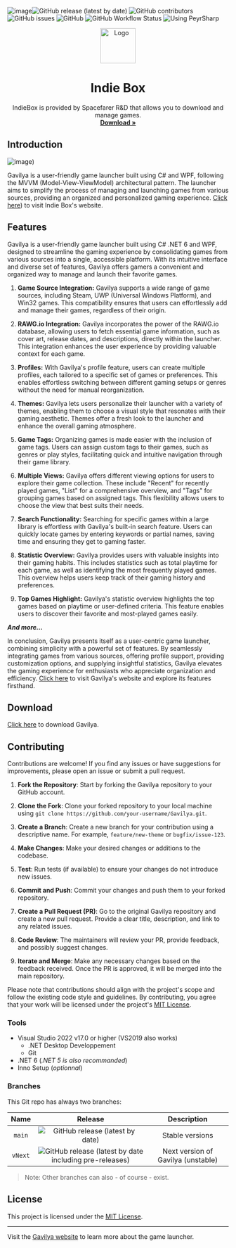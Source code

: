 ![image](https://github.com/spacefarergames/IndieBox/assets/106384425/8df035cc-f6bc-4ee8-a9f6-6ff65311cece)![GitHub release (latest by date)](https://img.shields.io/github/v/release/Leo-Corporation/Gavilya)
![GitHub contributors](https://img.shields.io/github/contributors/Leo-Corporation/Gavilya)
![GitHub issues](https://img.shields.io/github/issues/Leo-Corporation/Gavilya)
![GitHub](https://img.shields.io/github/license/Leo-Corporation/Gavilya)
![GitHub Workflow Status](https://img.shields.io/github/actions/workflow/status/Leo-Corporation/Gavilya/dotnet-desktop.yml?branch=main)
![Using PeyrSharp](https://img.shields.io/badge/using-PeyrSharp-DD00FF?logo=nuget)
<br />
<p align="center">
  <a href="https://spacefarergames.com/indiebox">
    <img src="https://u93e46.n3cdn1.secureserver.net/wp-content/uploads/2024/01/designnew.png" alt="Logo" width="80" height="80">
  </a>

  <h1 align="center">Indie Box</h3>

  <p align="center">
    IndieBox is provided by Spacefarer R&D that allows you to download and manage games.
    <br />
    <a href="https://bit.ly/Gavilya"><strong>Download »</strong></a>
    <br />
  </p>
</p>

## Introduction
![image](https://u93e46.n3cdn1.secureserver.net/wp-content/uploads/2024/01/IndieBoxBlurb-1024x381.png))


Gavilya is a user-friendly game launcher built using C# and WPF, following the MVVM (Model-View-ViewModel) architectural pattern. The launcher aims to simplify the process of managing and launching games from various sources, providing an organized and personalized gaming experience.
[Click here](https://spacefarergames.com/indiebox/)) to visit Indie Box's website.

## Features

Gavilya is a user-friendly game launcher built using C# .NET 6 and WPF, designed to streamline the gaming experience by consolidating games from various sources into a single, accessible platform. With its intuitive interface and diverse set of features, Gavilya offers gamers a convenient and organized way to manage and launch their favorite games.

1. **Game Source Integration:**
   Gavilya supports a wide range of game sources, including Steam, UWP (Universal Windows Platform), and Win32 games. This compatibility ensures that users can effortlessly add and manage their games, regardless of their origin.

2. **RAWG.io Integration:**
   Gavilya incorporates the power of the RAWG.io database, allowing users to fetch essential game information, such as cover art, release dates, and descriptions, directly within the launcher. This integration enhances the user experience by providing valuable context for each game.

3. **Profiles:**
   With Gavilya's profile feature, users can create multiple profiles, each tailored to a specific set of games or preferences. This enables effortless switching between different gaming setups or genres without the need for manual reorganization.

4. **Themes:**
   Gavilya lets users personalize their launcher with a variety of themes, enabling them to choose a visual style that resonates with their gaming aesthetic. Themes offer a fresh look to the launcher and enhance the overall gaming atmosphere.

5. **Game Tags:**
   Organizing games is made easier with the inclusion of game tags. Users can assign custom tags to their games, such as genres or play styles, facilitating quick and intuitive navigation through their game library.

6. **Multiple Views:**
   Gavilya offers different viewing options for users to explore their game collection. These include "Recent" for recently played games, "List" for a comprehensive overview, and "Tags" for grouping games based on assigned tags. This flexibility allows users to choose the view that best suits their needs.

7. **Search Functionality:**
   Searching for specific games within a large library is effortless with Gavilya's built-in search feature. Users can quickly locate games by entering keywords or partial names, saving time and ensuring they get to gaming faster.

8. **Statistic Overview:**
   Gavilya provides users with valuable insights into their gaming habits. This includes statistics such as total playtime for each game, as well as identifying the most frequently played games. This overview helps users keep track of their gaming history and preferences.

9. **Top Games Highlight:**
   Gavilya's statistic overview highlights the top games based on playtime or user-defined criteria. This feature enables users to discover their favorite and most-played games easily.
   
**_And more..._**

In conclusion, Gavilya presents itself as a user-centric game launcher, combining simplicity with a powerful set of features. By seamlessly integrating games from various sources, offering profile support, providing customization options, and supplying insightful statistics, Gavilya elevates the gaming experience for enthusiasts who appreciate organization and efficiency. [Click here](https://gavilya.leocorporation.dev) to visit Gavilya's website and explore its features firsthand.

## Download
[Click here](https://bit.ly/Gavilya) to download Gavilya.

## Contributing
Contributions are welcome! If you find any issues or have suggestions for improvements, please open an issue or submit a pull request.

1. **Fork the Repository**: Start by forking the Gavilya repository to your GitHub account.

2. **Clone the Fork**: Clone your forked repository to your local machine using `git clone https://github.com/your-username/Gavilya.git`.

3. **Create a Branch**: Create a new branch for your contribution using a descriptive name. For example, `feature/new-theme` or `bugfix/issue-123`.

4. **Make Changes**: Make your desired changes or additions to the codebase.

5. **Test**: Run tests (if available) to ensure your changes do not introduce new issues.

6. **Commit and Push**: Commit your changes and push them to your forked repository.

7. **Create a Pull Request (PR)**: Go to the original Gavilya repository and create a new pull request. Provide a clear title, description, and link to any related issues.

8. **Code Review**: The maintainers will review your PR, provide feedback, and possibly suggest changes.

9. **Iterate and Merge**: Make any necessary changes based on the feedback received. Once the PR is approved, it will be merged into the main repository.

Please note that contributions should align with the project's scope and follow the existing code style and guidelines. By contributing, you agree that your work will be licensed under the project's [MIT License](LICENSE).

### Tools

- Visual Studio 2022 v17.0 or higher (VS2019 also works)
  - .NET Desktop Developpement
  - Git
- .NET 6 (*.NET 5 is also recommanded*)
- Inno Setup (*optionnal*)

### Branches
This Git repo has always two branches:

| Name | Release | Description |
| :--: | :-----: | :---------: |
| `main` | ![GitHub release (latest by date)](https://img.shields.io/github/v/release/Leo-Corporation/Gavilya) | Stable versions |
| `vNext` | ![GitHub release (latest by date including pre-releases)](https://img.shields.io/github/v/release/Leo-Corporation/Gavilya?include_prereleases) | Next version of Gavilya (unstable) |

> Note: Other branches can also - of course - exist.

## License

This project is licensed under the [MIT License](LICENSE).

---

Visit the [Gavilya website](https://gavilya.leocorporation.dev) to learn more about the game launcher.
